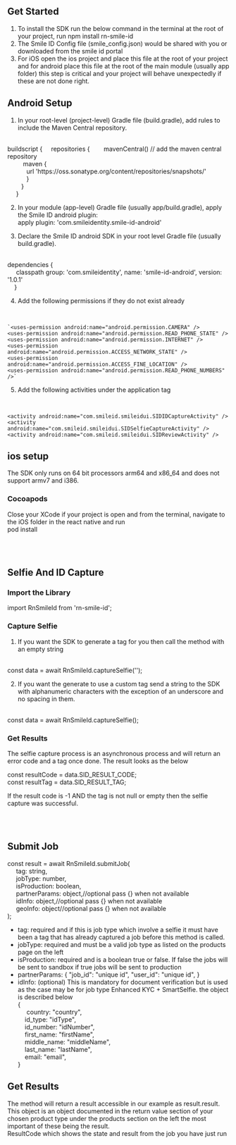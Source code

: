 

## Get Started

1. To install the SDK run the below command in the terminal at the root of your project, run
npm install rn-smile-id
2. The Smile ID Config file (smile_config.json) would be shared with you or downloaded from the smile id portal
3. For iOS open the ios project and place this file at the root of your project and for android place this file at the root of the main module (usually app folder) this step is critical and your project will behave unexpectedly if these are not done right.

## Android Setup
1. In your root-level (project-level) Gradle file (build.gradle), add rules to include the Maven Central repository.
<br/>
    buildscript {​    
       &nbsp;&nbsp;&nbsp;&nbsp; repositories {        
        &nbsp;&nbsp;&nbsp;&nbsp;&nbsp;&nbsp; mavenCentral() // add the maven central repository <br/>
        &nbsp;&nbsp;&nbsp;&nbsp;&nbsp;&nbsp;&nbsp;&nbsp; maven { <br>
            &nbsp;&nbsp;&nbsp;&nbsp;&nbsp;&nbsp;&nbsp;&nbsp;&nbsp;&nbsp; url 'https://oss.sonatype.org/content/repositories/snapshots/' <br>
       &nbsp;&nbsp;&nbsp;&nbsp;&nbsp;&nbsp;&nbsp;&nbsp;&nbsp;&nbsp; }<br>
  &nbsp;&nbsp;&nbsp;&nbsp;&nbsp;&nbsp;&nbsp; }<br>
&nbsp;&nbsp;&nbsp;&nbsp;&nbsp;}

2. In your module (app-level) Gradle file (usually app/build.gradle), apply the Smile ID android plugin:
    <br/>
    apply plugin: 'com.smileidentity.smile-id-android'

3. Declare the Smile ID android SDK in your root level Gradle file (usually build.gradle).
<br/>
dependencies {  <br/>
   &nbsp;&nbsp;&nbsp;&nbsp; classpath group: 'com.smileidentity', name: 'smile-id-android', version: '1.0.1' <br/>
    &nbsp;&nbsp;&nbsp;&nbsp;}

4. Add the following permissions if they do not exist already
<br/>

    `<uses-permission android:name="android.permission.CAMERA" />
    <uses-permission android:name="android.permission.READ_PHONE_STATE" />  
    <uses-permission android:name="android.permission.INTERNET" />  
    <uses-permission android:name="android.permission.ACCESS_NETWORK_STATE" />  
    <uses-permission android:name="android.permission.ACCESS_FINE_LOCATION" />  
    <uses-permission android:name="android.permission.READ_PHONE_NUMBERS" />`

5. Add the following activities under the application tag
<br/>

`<activity android:name="com.smileid.smileidui.SIDIDCaptureActivity" />
<activity android:name="com.smileid.smileidui.SIDSelfieCaptureActivity" />
<activity android:name="com.smileid.smileidui.SIDReviewActivity" />`

## ios setup
The SDK only runs on 64 bit processors arm64 and x86_64 and does not support armv7 and i386. 

### Cocoapods
Close your XCode if your project is open and from the terminal, navigate to the iOS folder in the react native and run 
<br /> 
pod install 


<br/><br/>
## Selfie And ID Capture
<h3> Import the Library </h3>
import RnSmileId from 'rn-smile-id';

<h3> Capture Selfie </h3>

1. If you want the SDK to generate a tag for you then call the method with an empty string
<br />
    const data = await RnSmileId.captureSelfie('');

2. If you want the generate to use a custom tag send a string to the SDK with alphanumeric characters  with the exception of an underscore and no spacing in them.
<br/>
    const data = await RnSmileId.captureSelfie(<STRING_TAG>);

<h3>Get Results </h3>
 The selfie capture process is an asynchronous process and will return an error code and a tag once done. The result looks as the below

 const resultCode = data.SID_RESULT_CODE;<br/>
 const resultTag = data.SID_RESULT_TAG;

 If the result code is -1 AND the tag is not null or empty then the selfie capture was successful.


<br/><br/>
 ## Submit Job 
  const result = await RnSmileId.submitJob(
      <br/>
               &nbsp;&nbsp;&nbsp;&nbsp; tag: string,
                <br/>
               &nbsp;&nbsp;&nbsp;&nbsp; jobType: number,
                <br/>
               &nbsp;&nbsp;&nbsp;&nbsp; isProduction: boolean,
                <br/>
               &nbsp;&nbsp;&nbsp;&nbsp; partnerParams: object,//optional pass {} when not available
                <br/>
                &nbsp;&nbsp;&nbsp;&nbsp; idInfo: object,//optional pass {} when not available
                <br/>
               &nbsp;&nbsp;&nbsp;&nbsp; geoInfo: object//optional pass {} when not available
               <br/>
              );

<ul>
    <li>tag: required and if this is job type which involve a selfie it must have been a tag that has already captured a job before this method is called.</li>
    <li>jobType: required and must be a valid job type as listed on the products page on the left </li>
    <li>isProduction: required and is a boolean true or false. If false the jobs will be sent to sandbox if true jobs will be sent to production</li>
    <li>partnerParams: {
        "job_id": "unique id",
        "user_id": "unique id",
    }
    </li>
    <li>idInfo:  (optional) This is mandatory for document verification but is used as the case may be for job type Enhanced KYC + SmartSelfie. the object is described below <br/>
    {
        <br/>
        &nbsp;&nbsp;&nbsp;&nbsp; country: "country",<br/>
        &nbsp;&nbsp;&nbsp;&nbsp;id_type: "idType",<br/>
        &nbsp;&nbsp;&nbsp;&nbsp;id_number: "idNumber",<br/>
        &nbsp;&nbsp;&nbsp;&nbsp;first_name: "firstName",<br/>
        &nbsp;&nbsp;&nbsp;&nbsp;middle_name: "middleName",<br/>
        &nbsp;&nbsp;&nbsp;&nbsp;last_name: "lastName",<br/>
        &nbsp;&nbsp;&nbsp;&nbsp;email: "email",<br/>
    }
    </li>
</ul>

## Get Results

The method will return a result accessible in our example as result.result. <br>
This object is an object documented in the return value section of your chosen product type under the products section on the left the most important of these being the  result.<br/>ResultCode which shows the state and result from the job you have just run
